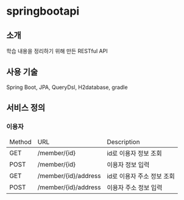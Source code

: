 # springbootapi

<h2>소개</h2>
<P>학습 내용을 정리하기 위해 만든 RESTful API</P>

<h2>사용 기술</h2>
<P>Spring Boot, JPA, QueryDsl, H2database, gradle</P>

<h2>서비스 정의</h2>

<h3>이용자</h3>
<table>
  <thead>
    <tr>
      <td>Method</td>
      <td>URL</td>
      <td>Description</td>
    </tr>
  </thead>
  <tbody>
    <tr>
      <td>GET</td>
      <td>/member/{id}</td>
      <td>id로 이용자 정보 조회</td>
    </tr>
    <tr>
      <td>POST</td>
      <td>/member/{id}</td>
      <td>이용자 정보 입력</td>
    </tr>
    <tr>
      <td>GET</td>
      <td>/member/{id}/address</td>
      <td>id로 이용자 주소 정보 조회</td>
    </tr>
    <tr>
      <td>POST</td>
      <td>/member/{id}/address</td>
      <td>이용자 주소 정보 입력</td>
    </tr>
  </tbody>
</table>
